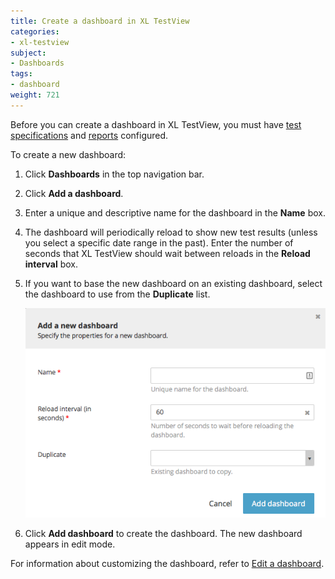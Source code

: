 ```yaml
---
title: Create a dashboard in XL TestView
categories:
- xl-testview
subject:
- Dashboards
tags:
- dashboard
weight: 721
---
```


Before you can create a dashboard in XL TestView, you must have [test specifications](/xl-testview/how-to/create-a-test-specification.html) and [reports](/xl-testview/concept/reports.html) configured.

To create a new dashboard:

1. Click **Dashboards** in the top navigation bar.
2. Click **Add a dashboard**.
2. Enter a unique and descriptive name for the dashboard in the **Name** box.
3. The dashboard will periodically reload to show new test results (unless you select a specific date range in the past). Enter the number of seconds that XL TestView should wait between reloads in the **Reload interval** box.
4. If you want to base the new dashboard on an existing dashboard, select the dashboard to use from the **Duplicate** list.

    ![Add a new dashboard](images/add-a-dashboard.png)

5. Click **Add dashboard** to create the dashboard. The new dashboard appears in edit mode.

For information about customizing the dashboard, refer to [Edit a dashboard](/xl-testview/how-to/edit-a-dashboard.html).
